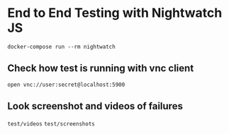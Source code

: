 # End to End Testing with Nightwatch JS

```docker-compose run --rm nightwatch```

## Check how test is running with vnc client

```open vnc://user:secret@localhost:5900```

## Look screenshot and videos of failures

```test/videos```
```test/screenshots```
